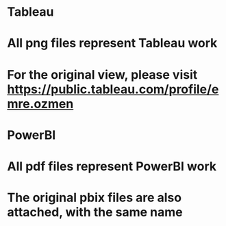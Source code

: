 # Tableau
# All png files represent Tableau work
# For the original view, please visit https://public.tableau.com/profile/emre.ozmen

# PowerBI
# All pdf files represent PowerBI work
# The original pbix files are also attached, with the same name

